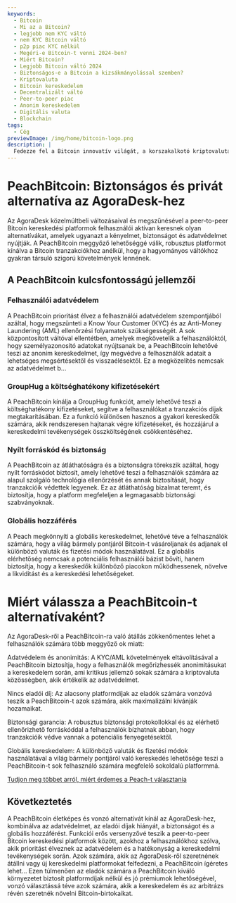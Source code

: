 ```yaml
---
keywords:
  - Bitcoin
  - Mi az a Bitcoin?
  - legjobb nem KYC váltó
  - nem KYC Bitcoin váltó
  - p2p piac KYC nélkül
  - Megéri-e Bitcoin-t venni 2024-ben?
  - Miért Bitcoin?
  - Legjobb Bitcoin váltó 2024
  - Biztonságos-e a Bitcoin a kizsákmányolással szemben?
  - Kriptovaluta
  - Bitcoin kereskedelem
  - Decentralizált váltó
  - Peer-to-peer piac
  - Anonim kereskedelem
  - Digitális valuta
  - Blockchain
tags:
  - Cég
previewImage: /img/home/bitcoin-logo.png
description: |
  Fedezze fel a Bitcoin innovatív világát, a korszakalkotó kriptovalutát, amely biztonságos, decentralizált tranzakciókat tesz lehetővé egy globális hálózaton keresztül. Ismerje meg a legjobb KYC nélküli Bitcoin váltókat, a peer-to-peer kereskedelmi piacokat és az anonim Bitcoin tranzakciók előnyeit. Tudja meg, miért marad értékes befektetés a Bitcoin 2024-ben, és hogyan őrzi meg biztonságát a kizsákmányolással szemben.
---
```


# PeachBitcoin: Biztonságos és privát alternatíva az AgoraDesk-hez

Az AgoraDesk közelmúltbeli változásaival és megszűnésével a peer-to-peer Bitcoin kereskedési platformok felhasználói aktívan keresnek olyan alternatívákat, amelyek ugyanazt a kényelmet, biztonságot és adatvédelmet nyújtják. A PeachBitcoin meggyőző lehetőséggé válik, robusztus platformot kínálva a Bitcoin tranzakciókhoz anélkül, hogy a hagyományos váltókhoz gyakran társuló szigorú követelmények lennének.

## A PeachBitcoin kulcsfontosságú jellemzői

### Felhasználói adatvédelem 

A PeachBitcoin prioritást élvez a felhasználói adatvédelem szempontjából azáltal, hogy megszünteti a Know Your Customer (KYC) és az Anti-Money Laundering (AML) ellenőrzési folyamatok szükségességét. A sok központosított váltóval ellentétben, amelyek megkövetelik a felhasználóktól, hogy személyazonosító adatokat nyújtsanak be, a PeachBitcoin lehetővé teszi az anonim kereskedelmet, így megvédve a felhasználók adatait a lehetséges megsértésektől és visszaélésektől. Ez a megközelítés nemcsak az adatvédelmet b...

### GroupHug a költséghatékony kifizetésekért

A PeachBitcoin kínálja a GroupHug funkciót, amely lehetővé teszi a költséghatékony kifizetéseket, segítve a felhasználókat a tranzakciós díjak megtakarításában. Ez a funkció különösen hasznos a gyakori kereskedők számára, akik rendszeresen hajtanak végre kifizetéseket, és hozzájárul a kereskedelmi tevékenységek összköltségének csökkentéséhez.

### Nyílt forráskód és biztonság

A PeachBitcoin az átláthatóságra és a biztonságra törekszik azáltal, hogy nyílt forráskódot biztosít, amely lehetővé teszi a felhasználók számára az alapul szolgáló technológia ellenőrzését és annak biztosítását, hogy tranzakcióik védettek legyenek. Ez az átláthatóság bizalmat teremt, és biztosítja, hogy a platform megfeleljen a legmagasabb biztonsági szabványoknak.

### Globális hozzáférés

A Peach megkönnyíti a globális kereskedelmet, lehetővé téve a felhasználók számára, hogy a világ bármely pontjáról Bitcoin-t vásároljanak és adjanak el különböző valuták és fizetési módok használatával. Ez a globális elérhetőség nemcsak a potenciális felhasználói bázist bővíti, hanem biztosítja, hogy a kereskedők különböző piacokon működhessenek, növelve a likviditást és a kereskedési lehetőségeket.

# Miért válassza a PeachBitcoin-t alternatívaként?

Az AgoraDesk-ről a PeachBitcoin-ra való átállás zökkenőmentes lehet a felhasználók számára több meggyőző ok miatt:

Adatvédelem és anonimitás: A KYC/AML követelmények eltávolításával a PeachBitcoin biztosítja, hogy a felhasználók megőrizhessék anonimitásukat a kereskedelem során, ami kritikus jellemző sokak számára a kriptovaluta közösségben, akik értékelik az adatvédelmet.

Nincs eladói díj: Az alacsony platformdíjak az eladók számára vonzóvá teszik a PeachBitcoin-t azok számára, akik maximalizálni kívánják hozamaikat.

Biztonsági garancia: A robusztus biztonsági protokollokkal és az elérhető ellenőrizhető forráskóddal a felhasználók bízhatnak abban, hogy tranzakcióik védve vannak a potenciális fenyegetésektől.

Globális kereskedelem: A különböző valuták és fizetési módok használatával a világ bármely pontjáról való kereskedés lehetősége teszi a PeachBitcoin-t sok felhasználó számára megfelelő sokoldalú platformmá.

[Tudjon meg többet arról, miért érdemes a Peach-t választania](https://peachbitcoin.com/blog/Why-Choose-Peach/)

## Következtetés

A PeachBitcoin életképes és vonzó alternatívát kínál az AgoraDesk-hez, kombinálva az adatvédelmet, az eladói díjak hiányát, a biztonságot és a globális hozzáférést. Funkciói erős versenyzővé teszik a peer-to-peer Bitcoin kereskedési platformok között, azokhoz a felhasználókhoz szólva, akik prioritást élveznek az adatvédelem és a hatékonyság a kereskedelmi tevékenységek során. Azok számára, akik az AgoraDesk-ről szeretnének átállni vagy új kereskedelmi platformokat felfedezni, a PeachBitcoin ígéretes lehet...
Ezen túlmenően az eladók számára a PeachBitcoin kiváló környezetet biztosít platformdíjak nélkül és jó prémiumok lehetőségével, vonzó választássá téve azok számára, akik a kereskedelem és az arbitrázs révén szeretnék növelni Bitcoin-birtokaikat.
